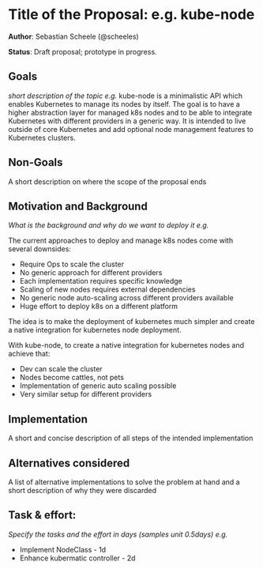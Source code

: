 # Title of the Proposal: e.g. **kube-node**

**Author**: Sebastian Scheele (@scheeles)

**Status**: Draft proposal; prototype in progress.

## Goals

*short description of the topic e.g.*
kube-node is a minimalistic API which enables Kubernetes to manage its nodes by itself. The goal is to have a higher abstraction layer for managed k8s nodes and to be able to integrate Kubernetes with different providers in a generic way. It is intended to live outside of core Kubernetes and add optional node management features to Kubernetes clusters.

## Non-Goals

A short description on where the scope of the proposal ends

## Motivation and Background

*What is the background and why do we want to deploy it e.g.*


The current approaches to deploy and manage k8s nodes come with several downsides:

*   Require Ops to scale the cluster
*   No generic approach for different providers
*   Each implementation requires specific knowledge
*   Scaling of new nodes requires external dependencies
*   No generic node auto-scaling across different providers available
*   Huge effort to deploy k8s on a different platform

The idea is to make the deployment of kubernetes much simpler and create a native integration for kubernetes node deployment.

With kube-node, to create a native integration for kubernetes nodes and achieve that:

*   Dev can scale the cluster
*   Nodes become cattles, not pets
*   Implementation of generic auto scaling possible
*   Very similar setup for different providers


## Implementation

A short and concise description of all steps of the intended implementation

## Alternatives considered

A list of alternative implementations to solve the problem at hand and a short description of why they were discarded

## Task & effort:
*Specify the tasks and the effort in days (samples unit 0.5days) e.g.*
* Implement NodeClass - 1d
* Enhance kubermatic controller - 2d
